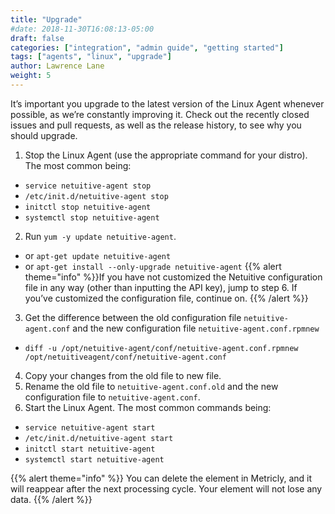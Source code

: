 ```yaml
---
title: "Upgrade"
#date: 2018-11-30T16:08:13-05:00
draft: false
categories: ["integration", "admin guide", "getting started"]
tags: ["agents", "linux", "upgrade"]
author: Lawrence Lane
weight: 5
---
```


It’s important you upgrade to the latest version of the Linux Agent whenever possible, as we’re constantly improving it. Check out the recently closed issues and pull requests, as well as the release history, to see why you should upgrade.

1. Stop the Linux Agent (use the appropriate command for your distro). The most common being:
 - `service netuitive-agent stop`
 - ``/etc/init.d/netuitive-agent stop``
 - `initctl stop netuitive-agent`
 - `systemctl stop netuitive-agent`
2. Run `yum -y update netuitive-agent`.
 - or `apt-get update netuitive-agent`
 - or `apt-get install --only-upgrade netuitive-agent`
 {{% alert theme="info" %}}If you have not customized the Netuitive configuration file in any way (other than inputting the API key), jump to step 6. If you’ve customized the configuration file, continue on. {{% /alert %}}
3. Get the difference between the old configuration file `netuitive-agent.conf` and the new configuration file `netuitive-agent.conf.rpmnew`
 - `diff -u /opt/netuitive-agent/conf/netuitive-agent.conf.rpmnew /opt/netuitiveagent/conf/netuitive-agent.conf`
4. Copy your changes from the old file to new file.
5. Rename the old file to `netuitive-agent.conf.old` and the new configuration file to `netuitive-agent.conf`.
6. Start the Linux Agent. The most common commands being:
 - `service netuitive-agent start`
 - ``/etc/init.d/netuitive-agent start``
 - `initctl start netuitive-agent`
 - `systemctl start netuitive-agent`

{{% alert theme="info" %}} You can delete the element in Metricly, and it will reappear after the next processing cycle. Your element will not lose any data. {{% /alert %}}
